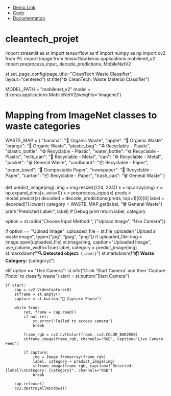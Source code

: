 - [Demo Link](https://drive.google.com/file/d/1M7k-3WqsvRjP6oXNbY4e3oqjLErgzvPO/view?usp=drive_link)
- [Code](https://github.com/johndilipkumar2004/cleantech_project.git)
- [Documentation](https://drive.google.com/drive/folders/1nqY53gQImfhKNtepfqV8PvWgp8pLLrTJ)
# cleantech_projet
import streamlit as st
import tensorflow as tf
import numpy as np
import cv2
from PIL import Image
from tensorflow.keras.applications.mobilenet_v2 import preprocess_input, decode_predictions, MobileNetV2

st.set_page_config(page_title="CleanTech Waste Classifier", layout="centered")
st.title("♻️ CleanTech: Waste Material Classifier")

MODEL_PATH = "mobilenet_v2"
model = tf.keras.applications.MobileNetV2(weights='imagenet')

# Mapping from ImageNet classes to waste categories
WASTE_MAP = {
    "banana": "🍌 Organic Waste",
    "apple": "🍏 Organic Waste",
    "orange": "🍊 Organic Waste",
    "plastic_bag": "♻️ Recyclable - Plastic",
    "plastic_bottle": "♻️ Recyclable - Plastic",
    "water_bottle": "♻️ Recyclable - Plastic",
    "milk_can": "🧴 Recyclable - Metal",
    "can": "♻️ Recyclable - Metal",
    "packet": "🗑️ General Waste",
    "cardboard": "📦 Recyclable - Paper",
    "paper_towel": "🧻 Compostable Paper",
    "newspaper": "📰 Recyclable - Paper",
    "carton": "📦 Recyclable - Paper",
    "trash_can": "🗑️ General Waste"
}


def predict_image(img):
    img = img.resize((224, 224))
    x = np.array(img)
    x = np.expand_dims(x, axis=0)
    x = preprocess_input(x)
    preds = model.predict(x)
    decoded = decode_predictions(preds, top=1)[0][0]
    label = decoded[1].lower()
    category = WASTE_MAP.get(label, "🗑️ General Waste")
    print("Predicted Label:", label)  # Debug print
    return label, category


option = st.radio("Choose Input Method:", ("Upload Image", "Use Camera"))

if option == "Upload Image":
    uploaded_file = st.file_uploader("Upload a waste image", type=["jpg", "jpeg", "png"])
    if uploaded_file:
        img = Image.open(uploaded_file)
        st.image(img, caption="Uploaded Image", use_column_width=True)
        label, category = predict_image(img)
        st.markdown(f"**🔍 Detected object:** `{label}`")
        st.markdown(f"**📦 Waste Category:** {category}")

elif option == "Use Camera":
    st.info("Click 'Start Camera' and then 'Capture Photo' to classify waste")
    start = st.button("Start Camera")

    if start:
        cap = cv2.VideoCapture(0)
        stframe = st.empty()
        capture = st.button("📸 Capture Photo")

        while True:
            ret, frame = cap.read()
            if not ret:
                st.error("Failed to access camera")
                break

            frame_rgb = cv2.cvtColor(frame, cv2.COLOR_BGR2RGB)
            stframe.image(frame_rgb, channels="RGB", caption="Live Camera Feed")

            if capture:
                img = Image.fromarray(frame_rgb)
                label, category = predict_image(img)
                stframe.image(frame_rgb, caption=f"Detected: {label}\nCategory: {category}", channels="RGB")
                break

        cap.release()
        cv2.destroyAllWindows()
